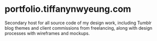 # portfolio.tiffanynwyeung.com
Secondary host for all source code of my design work, including Tumblr blog themes and client commissions from freelancing, along with design processes with wireframes and mockups.
